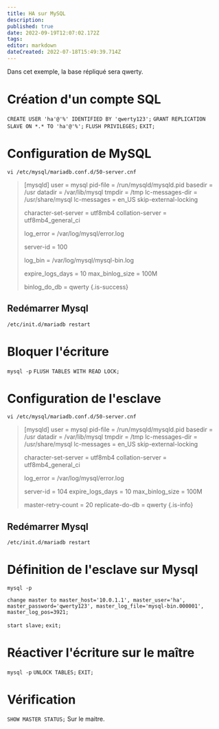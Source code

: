 ```yaml
---
title: HA sur MySQL
description: 
published: true
date: 2022-09-19T12:07:02.172Z
tags: 
editor: markdown
dateCreated: 2022-07-18T15:49:39.714Z
---
```


Dans cet exemple, la base répliqué sera qwerty.

# Création d'un compte SQL
`CREATE USER 'ha'@'%' IDENTIFIED BY 'qwerty123';`
`GRANT REPLICATION SLAVE ON *.* TO 'ha'@'%';`
`FLUSH PRIVILEGES;`
`EXIT;`

# Configuration de MySQL
`vi /etc/mysql/mariadb.conf.d/50-server.cnf`

> [mysqld]
> user                    = mysql
> pid-file                = /run/mysqld/mysqld.pid
> basedir                 = /usr
> datadir                 = /var/lib/mysql
> tmpdir                  = /tmp
> lc-messages-dir         = /usr/share/mysql
> lc-messages             = en_US
> skip-external-locking
> 
> character-set-server  = utf8mb4
> collation-server      = utf8mb4_general_ci
> 
> log_error		= /var/log/mysql/error.log
> 
> server-id		= 100
> 
> log_bin			= /var/log/mysql/mysql-bin.log
> 
> expire_logs_days	= 10
> max_binlog_size		= 100M
> 
> binlog_do_db		= qwerty
{.is-success}

## Redémarrer Mysql
`/etc/init.d/mariadb restart`

# Bloquer l'écriture
`mysql -p`
`FLUSH TABLES WITH READ LOCK;`



# Configuration de l'esclave
`vi /etc/mysql/mariadb.conf.d/50-server.cnf`

> [mysqld]
> user = mysql
> pid-file = /run/mysqld/mysqld.pid
> basedir = /usr
> datadir = /var/lib/mysql
> tmpdir = /tmp
> lc-messages-dir = /usr/share/mysql
> lc-messages = en_US
> skip-external-locking
> 
> character-set-server = utf8mb4
> collation-server = utf8mb4_general_ci
> 
> log_error = /var/log/mysql/error.log
> 
> server-id = 104
> expire_logs_days = 10
> max_binlog_size = 100M
> 
> master-retry-count = 20
> replicate-do-db = qwerty
{.is-info}

## Redémarrer Mysql
`/etc/init.d/mariadb restart`

# Définition de l'esclave sur Mysql
`mysql -p`

`change master to master_host='10.0.1.1', master_user='ha', master_password='qwerty123', master_log_file='mysql-bin.000001', master_log_pos=3921;`

`start slave;`
`exit;`

# Réactiver l'écriture sur le maître
`mysql -p`
`UNLOCK TABLES;`
`EXIT;`

# Vérification
`SHOW MASTER STATUS;`
Sur le maitre.